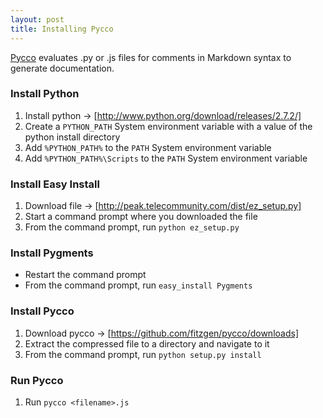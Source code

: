 ```yaml
---
layout: post
title: Installing Pycco
---
```


[Pycco](http://fitzgen.github.com/pycco/) evaluates .py or .js files for comments in Markdown syntax to generate documentation.


### Install Python

1. Install python -> [http://www.python.org/download/releases/2.7.2/]
2. Create a `PYTHON_PATH` System environment variable with a value of the python install directory
3. Add `%PYTHON_PATH%` to the `PATH` System environment variable
4. Add `%PYTHON_PATH%\Scripts` to the `PATH` System environment variable


### Install Easy Install

1. Download file -> [http://peak.telecommunity.com/dist/ez_setup.py]
2. Start a command prompt where you downloaded the file
3. From the command prompt, run `python ez_setup.py`


### Install Pygments

* Restart the command prompt
* From the command prompt, run `easy_install Pygments`


### Install Pycco

1. Download pycco -> [https://github.com/fitzgen/pycco/downloads]
2. Extract the compressed file to a directory and navigate to it
3. From the command prompt, run `python setup.py install`


### Run Pycco

1. Run `pycco <filename>.js`